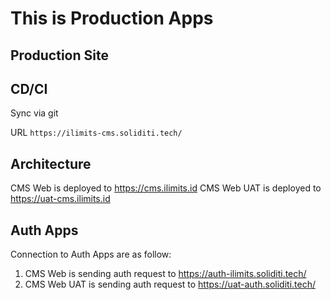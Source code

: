 # This is Production Apps

## Production Site

## CD/CI
Sync via git

URL
`https://ilimits-cms.soliditi.tech/`

## Architecture

CMS Web is deployed to https://cms.ilimits.id
CMS Web UAT is deployed to https://uat-cms.ilimits.id

## Auth Apps
Connection to Auth Apps are as follow:
1. CMS Web is sending auth request to https://auth-ilimits.soliditi.tech/
2. CMS Web UAT is sending auth request to https://uat-auth.soliditi.tech/


